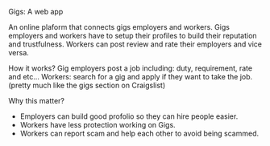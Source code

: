 Gigs: A web app 

An online plaform that connects gigs employers and workers.
Gigs employers and workers have to setup their profiles to build their reputation and trustfulness.
Workers can post review and rate their employers and vice versa.

How it works?
Gig employers post a job including: duty, requirement, rate and etc...
Workers: search for a gig and apply if they want to take the job.
(pretty much like the gigs section on Craigslist)

Why this matter?
+ Employers can build good profolio so they can hire people easier.
+ Workers have less protection working on Gigs.
+ Workers can report scam and help each other to avoid being scammed.

